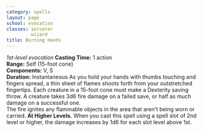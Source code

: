 ```yaml
---
category: spells
layout: page
school: evocation
classes: sorcerer
         wizard
title: Burning Hands 
---
```

_1st-level evocation_ 
**Casting Time:** 1 action   
**Range:** Self (15-foot cone)   
**Components:** V, S   
**Duration:** Instantaneous 
As you hold your hands with thumbs touching and fingers spread, a thin sheet of flames shoots forth from your outstretched fingertips. Each creature in a 15-foot cone must make a Dexterity saving throw. A creature takes 3d6 fire damage on a failed save, or half as much damage on a successful one.    
The fire ignites any flammable objects in the area that aren't being worn or carried. 
**At Higher Levels.** When you cast this spell using a spell slot of 2nd level or higher, the damage increases by 1d6 for each slot level above 1st.